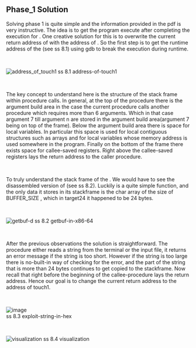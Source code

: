 
## Phase_1 Solution 


Solving phase 1 is quite simple and the information provided in the pdf is very instructive. The idea is to get the program execute <touch1> after completing the 
execution for <getbuf>. One creative solution for this is to overwrite the current return address of <getbuf> with the address of <touch1>. So the first step is to 
get the runtime address of the <touch1> (see ss 8.1) using gdb to break the execution during runtime.  

&nbsp;

![address_of_touch1](https://github.com/muratsankaya/AttackLab/assets/104160992/843eac97-e0ca-4df5-89c5-d8ae62f8ad33)
ss 8.1 address-of-touch1

&nbsp;
  
The key concept to understand here is the structure of the stack frame within procedure calls. In general, at the top of the procedure there is the argument build area 
in the case the current procedure calls another procedure which requires more than 6 arguments. Which in that case argument 7 till argument n are stored in the argument 
build area(argument 7 being on top of the frame). Below the argument build area there is space for local variables. In particular this space is used for local contiguous 
structures such as arrays and for local variables whose memory address is used somewhere in the program. Finally on the bottom of the frame there exists space for 
callee-saved registers. Right above the callee-saved registers lays the return address to the caller procedure. 
  
&nbsp;
  
To truly understand the stack frame of the <getbuf> . We would have to see the disassembled version of <getbuf> (see ss 8.2). Luckily <getbuf> is a quite simple function, 
and the only data it stores in its stackframe is the char array of the size of BUFFER_SIZE , which in target24 it happened to be 24 bytes. 
  
&nbsp;
  
![getbuf-d](https://github.com/muratsankaya/AttackLab/assets/104160992/90d3d181-3af6-45e9-ba4c-f66aa8968b7f)
ss 8.2 getbuf-in-x86-64
  
&nbsp;
  
After the previous observations the solution is straightforward. The procedure <Gets> either reads a string  from the terminal or the input file, it returns an error message 
if the string is too short. However if the string is too large there is no-built-in way of checking for the error, and the part of the string that is more than 24 bytes 
continues to get copied to the stackframe. Now recall that right before the beginning of the callee-procedure lays the return address. Hence our goal is to change the current 
return address to the address of touch1. 

&nbsp;
  
![image](https://github.com/muratsankaya/AttackLab/assets/104160992/3a094abf-93b8-466f-9ed2-7d668baabb12) <br />
ss 8.3 exploit-string-in-hex

&nbsp;
  
 
![visualization](https://github.com/muratsankaya/AttackLab/assets/104160992/4789d8a3-01e7-4983-b7b7-84fac3487836)
ss 8.4 visualization
&nbsp;
